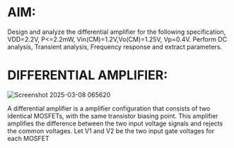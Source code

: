  # **AIM:**
Design and analyze the differential amplifier for the following specification, VDD=2.2V, P<=2.2mW, Vin(CM)=1.2V,Vo(CM)=1.25V, Vp=0.4V. Perform DC analysis, Transient analysis, Frequency response and extract parameters.

# **DIFFERENTIAL AMPLIFIER:**
![Screenshot 2025-03-08 065620](https://github.com/user-attachments/assets/3723883c-ccbd-4b8b-a3ca-f1d688b8a0de)

A differential amplifier is a amplifier configuration that consists of two identical MOSFETs, with the same transistor biasing point. This amplifier amplifies the difference between the two input voltage signals and rejects the common voltages. Let V1 and V2 be the two input gate voltages for each MOSFET 
